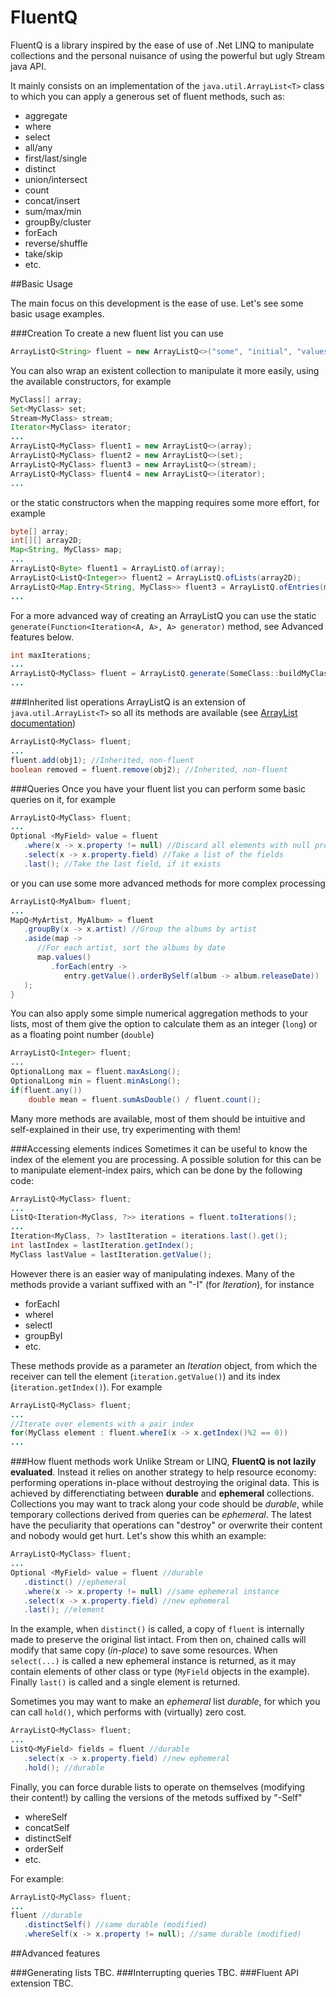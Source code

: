 # FluentQ

FluentQ is a library inspired by the ease of use of .Net LINQ to manipulate collections and the personal nuisance of using the powerful but ugly Stream java API. 

It mainly consists on an implementation of the `java.util.ArrayList<T>` class to which you can apply a generous set of fluent methods, such as:

 - aggregate
 - where
 - select
 - all/any
 - first/last/single
 - distinct
 - union/intersect
 - count
 - concat/insert
 - sum/max/min
 - groupBy/cluster
 - forEach
 - reverse/shuffle
 - take/skip
 - etc.

##Basic Usage

The main focus on this development is the ease of use. Let's see some basic usage examples.

###Creation
To create a new fluent list you can use
```java
ArrayListQ<String> fluent = new ArrayListQ<>("some", "initial", "values");
```

You can also wrap an existent collection to manipulate it more easily, using the available constructors, for example
```java
MyClass[] array;
Set<MyClass> set;
Stream<MyClass> stream;
Iterator<MyClass> iterator;
...
ArrayListQ<MyClass> fluent1 = new ArrayListQ<>(array);
ArrayListQ<MyClass> fluent2 = new ArrayListQ<>(set);
ArrayListQ<MyClass> fluent3 = new ArrayListQ<>(stream);
ArrayListQ<MyClass> fluent4 = new ArrayListQ<>(iterator);
...
```
or the static constructors when the mapping requires some more effort, for example
```java
byte[] array;
int[][] array2D;
Map<String, MyClass> map;
...
ArrayListQ<Byte> fluent1 = ArrayListQ.of(array);
ArrayListQ<ListQ<Integer>> fluent2 = ArrayListQ.ofLists(array2D);
ArrayListQ<Map.Entry<String, MyClass>> fluent3 = ArrayListQ.ofEntries(map);
...
```

For a more advanced way of creating an ArrayListQ you can use the static ``generate(Function<Iteration<A, A>, A> generator)`` method, see Advanced features below.
```java
int maxIterations;
...
ArrayListQ<MyClass> fluent = ArrayListQ.generate(SomeClass::buildMyClassInstance);
...
```
###Inherited list operations
ArrayListQ is an extension of `java.util.ArrayList<T>` so all its methods are available (see [ArrayList documentation](http://docs.oracle.com/javase/8/docs/api/java/util/ArrayList.html))
```java
ArrayListQ<MyClass> fluent;
...
fluent.add(obj1); //Inherited, non-fluent
boolean removed = fluent.remove(obj2); //Inherited, non-fluent
```

###Queries
Once you have your fluent list you can perform some basic queries on it, for example
```java
ArrayListQ<MyClass> fluent;
...
Optional <MyField> value = fluent
   .where(x -> x.property != null) //Discard all elements with null property
   .select(x -> x.property.field) //Take a list of the fields
   .last(); //Take the last field, if it exists
```
or you can use some more advanced methods for more complex processing

```java
ArrayListQ<MyAlbum> fluent;
...
MapQ<MyArtist, MyAlbum> = fluent
   .groupBy(x -> x.artist) //Group the albums by artist
   .aside(map -> 
      //For each artist, sort the albums by date
      map.values()
         .forEach(entry -> 
            entry.getValue().orderBySelf(album -> album.releaseDate))
   );
}
```

You can also apply some simple numerical aggregation methods to your lists, most of them give the option to calculate them as an integer (`long`) or as a floating point number (`double`)
```java
ArrayListQ<Integer> fluent;
...
OptionalLong max = fluent.maxAsLong();
OptionalLong min = fluent.minAsLong();
if(fluent.any())
	double mean = fluent.sumAsDouble() / fluent.count();
```

Many more methods are available, most of them should be intuitive and self-explained in their use, try experimenting with them!

###Accessing elements indices
Sometimes it can be useful to know the index of the element you are processing. A possible solution for this can be to manipulate element-index pairs, which can be done by the following code:
```java
ArrayListQ<MyClass> fluent;
...
ListQ<Iteration<MyClass, ?>> iterations = fluent.toIterations();
...
Iteration<MyClass, ?> lastIteration = iterations.last().get();
int lastIndex = lastIteration.getIndex();
MyClass lastValue = lastIteration.getValue();
```
However there is an easier way of manipulating indexes. Many of the methods provide a variant suffixed with an "-I" (for *Iteration*), for instance

 - forEachI
 - whereI
 - selectI
 - groupByI
 - etc.

These methods provide as a parameter an *Iteration* object, from which the receiver can tell the element (`iteration.getValue()`) and its index (`iteration.getIndex()`). For example
```java
ArrayListQ<MyClass> fluent;
...
//Iterate over elements with a pair index
for(MyClass element : fluent.whereI(x -> x.getIndex()%2 == 0))
...
```

###How fluent methods work
Unlike Stream or LINQ, **FluentQ is not lazily evaluated**. Instead it relies on another strategy to help resource economy: performing operations in-place without destroying the original data. This is achieved by differenctiating between **durable** and **ephemeral** collections. Collections you may want to track along your code should be *durable*, while temporary collections derived from queries can be *ephemeral*. The latest have the peculiarity that operations can "destroy" or overwrite their content and nobody would get hurt.
Let's show this whith an example:
```java
ArrayListQ<MyClass> fluent;
...
Optional <MyField> value = fluent //durable
   .distinct() //ephemeral
   .where(x -> x.property != null) //same ephemeral instance
   .select(x -> x.property.field) //new ephemeral
   .last(); //element
```
In the example, when `distinct()` is called, a copy of `fluent` is internally made to preserve the original list intact. From then on, chained calls will modify that same copy (*in-place*) to save some resources. When `select(...)` is called a new ephemeral instance is returned, as it may contain elements of other class or type (`MyField` objects in the example). Finally `last()` is called and a single element is returned.

Sometimes you may want to make an *ephemeral* list *durable*, for which you can call `hold()`, which performs with (virtually) zero cost.
```java
ArrayListQ<MyClass> fluent;
...
ListQ<MyField> fields = fluent //durable
   .select(x -> x.property.field) //new ephemeral
   .hold(); //durable
```

Finally, you can force durable lists to operate on themselves (modifying their content!) by calling the versions of the metods suffixed by "-Self"

 -  whereSelf
 - concatSelf
 - distinctSelf
 - orderSelf
 - etc.

For example:
```java
ArrayListQ<MyClass> fluent;
...
fluent //durable
   .distinctSelf() //same durable (modified)
   .whereSelf(x -> x.property != null); //same durable (modified)
```

##Advanced features

###Generating lists
TBC.
###Interrupting queries
TBC.
###Fluent API extension
TBC.

